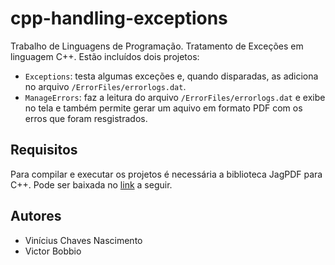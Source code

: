 # cpp-handling-exceptions

Trabalho de Linguagens de Programação. Tratamento de Exceções em linguagem C++. Estão incluídos dois projetos:

- `Exceptions`: testa algumas exceções e, quando disparadas, as adiciona no arquivo `/ErrorFiles/errorlogs.dat`.
- `ManageErrors`: faz a leitura do arquivo `/ErrorFiles/errorlogs.dat` e exibe no tela e também permite gerar um aquivo em formato PDF com os erros que foram resgistrados.

## Requisitos

Para compilar e executar os projetos é necessária a biblioteca JagPDF para C++. Pode ser baixada no [link](http://www.jagpdf.org/downloads.htm "JagPDF") a seguir.


## Autores

- Vinícius Chaves Nascimento
- Victor Bobbio
